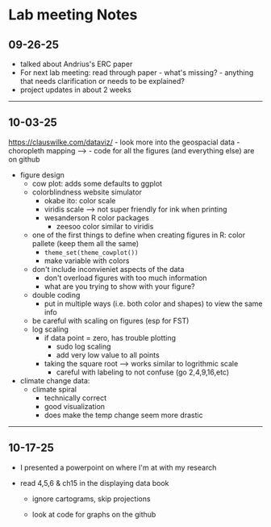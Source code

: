 # Lab meeting Notes

## 09-26-25

-   talked about Andrius's ERC paper
-   For next lab meeting: read through paper - what's missing? - anything that needs clarification or needs to be explained?
-   project updates in about 2 weeks

------------------------------------------------------------------------

## 10-03-25

https://clauswilke.com/dataviz/ - look more into the geospacial data - choropleth mapping --\> - code for all the figures (and everything else) are on github

-   figure design
    -   cow plot: adds some defaults to ggplot
    -   colorblindness website simulator
        -   okabe ito: color scale
        -   viridis scale --\> not super friendly for ink when printing
        -   wesanderson R color packages
            -   zeesoo color similar to viridis
    -   one of the first things to define when creating figures in R: color pallete (keep them all the same)
        -   `theme_set(theme_cowplot())`
        -   make variable with colors
    -   don't include inconvieniet aspects of the data
        -   don't overload figures with too much information
        -   what are you trying to show with your figure?
    -   double coding
        -   put in multiple ways (i.e. both color and shapes) to view the same info
    -   be careful with scaling on figures (esp for FST)
    -   log scaling
        -   if data point = zero, has trouble plotting
            -   sudo log scaling
            -   add very low value to all points
        -   taking the square root --\> works similar to logrithmic scale
            -   careful with labeling to not confuse (go 2,4,9,16,etc)
-   climate change data:
    -   climate spiral
        -   technically correct
        -   good visualization
        -   does make the temp change seem more drastic

------------------------------------------------------------------------

## 10-17-25

-   I presented a powerpoint on where I'm at with my research

-   read 4,5,6 & ch15 in the displaying data book

    -   ignore cartograms, skip projections

    -   look at code for graphs on the github